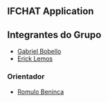## IFCHAT  Application

## Integrantes do Grupo
- [Gabriel Bobello](https://github.com/GBobello)
- [Erick Lemos](https://github.com/ErickCardozo)

### Orientador
- [Romulo Beninca](https://github.com/rbeninca)
